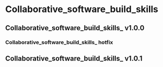 # Collaborative_software_build_skills
## Collaborative_software_build_skills_ v1.0.0
### Collaborative_software_build_skills_ hotfix
## Collaborative_software_build_skills_ v1.0.1